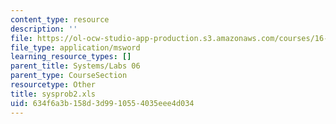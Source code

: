 ```yaml
---
content_type: resource
description: ''
file: https://ol-ocw-studio-app-production.s3.amazonaws.com/courses/16-01-unified-engineering-i-ii-iii-iv-fall-2005-spring-2006/634f6a3b158d3d9910554035eee4d034_sysprob2.xls
file_type: application/msword
learning_resource_types: []
parent_title: Systems/Labs 06
parent_type: CourseSection
resourcetype: Other
title: sysprob2.xls
uid: 634f6a3b-158d-3d99-1055-4035eee4d034
---
```

